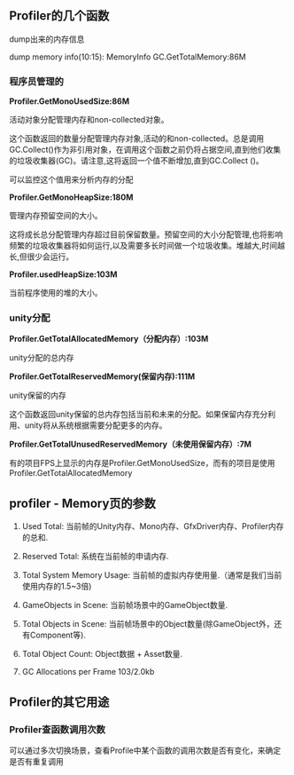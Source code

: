 ## Profiler的几个函数

dump出来的内存信息

dump memory info(10:15):  MemoryInfo  GC.GetTotalMemory:86M

### 程序员管理的

**Profiler.GetMonoUsedSize:86M**

活动对象分配管理内存和non-collected对象。 　　 　　

这个函数返回的数量分配管理内存对象,活动的和non-collected。总是调用GC.Collect()作为非引用对象，在调用这个函数之前仍将占据空间,直到他们收集的垃圾收集器(GC)。请注意,这将返回一个值不断增加,直到GC.Collect ()。

可以监控这个值用来分析内存的分配

**Profiler.GetMonoHeapSize:180M**

管理内存预留空间的大小。

这将成长总分配管理内存超过目前保留数量。预留空间的大小分配管理,也将影响频繁的垃圾收集器将如何运行,以及需要多长时间做一个垃圾收集。堆越大,时间越长,但很少会运行。



 **Profiler.usedHeapSize:103M**

当前程序使用的堆的大小。 

### unity分配

**Profiler.GetTotalAllocatedMemory（分配内存）:103M**

unity分配的总内存



**Profiler.GetTotalReservedMemory(保留内存):111M**

unity保留的内存

这个函数返回unity保留的总内存包括当前和未来的分配。如果保留内存充分利用、unity将从系统根据需要分配更多的内存。



**Profiler.GetTotalUnusedReservedMemory（未使用保留内存）:7M**



有的项目FPS上显示的内存是Profiler.GetMonoUsedSize，而有的项目是使用Profiler.GetTotalAllocatedMemory



## profiler - Memory页的参数

1. Used Total: 
      当前帧的Unity内存、Mono内存、GfxDriver内存、Profiler内存的总和. 
      
2. Reserved Total: 
   系统在当前帧的申请内存. 
   
3. Total System Memory Usage: 
   当前帧的虚拟内存使用量.（通常是我们当前使用内存的1.5~3倍) 
   
4. GameObjects in Scene: 
   当前帧场景中的GameObject数量. 
   
5. Total Objects in Scene: 
   当前帧场景中的Object数量(除GameObject外，还有Component等). 
   
6. Total Object Count: 
      Object数据 + Asset数量.
      
7. GC Allocations per Frame 103/2.0kb

      

## Profiler的其它用途

### Profiler查函数调用次数

可以通过多次切换场景，查看Profile中某个函数的调用次数是否有变化，来确定是否有重复调用